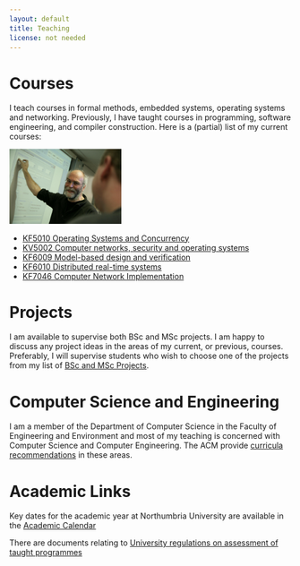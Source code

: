 ```yaml
---
layout: default
title: Teaching
license: not needed
---
```

# Courses

<p>
I teach courses in formal methods, embedded systems, operating systems and
networking.  Previously, I have taught courses in programming, software
engineering, and compiler construction. Here is a (partial) list of my 
current courses:

  <img class="img-responsive" src="assets/images/david_kendall5_1200x800.jpg" 
     alt="Photo of David Kendall"
     width="200"/>
</p>

<ul>
  <li><a href="{{ url }}{{ baseurl }}kf5010">KF5010 Operating Systems and Concurrency</a></li>
  <li><a href="{{ url }}{{ baseurl }}kv5002">KV5002 Computer networks, security and operating systems</a></li>
  <li><a href="{{ url}}{{ baseurl}}kf6009">KF6009 Model-based design and verification</a></li>
  <li><a href="{{ url}}{{ baseurl }}kf6010">KF6010 Distributed real-time systems</a></li>
  <li><a href="{{ url }}{{ baseurl }}kf7046">KF7046 Computer Network Implementation</a></li>
</ul>

# Projects

I am available to supervise both BSc and MSc projects. I
am happy to discuss any project ideas in the areas of my current, or
previous, courses.  Preferably, I will supervise students who wish to
choose one of the projects from my list
of <a href="projects.html">BSc and MSc Projects</a>.


# Computer Science and Engineering

I am a member of the Department of Computer Science in the Faculty of
Engineering and Environment and most of my
teaching is concerned with Computer Science and Computer Engineering. 
The ACM provide [curricula recommendations](https://www.acm.org/education/curricula-recommendations) in these areas.

# Academic Links

Key dates for the academic year at Northumbria University are available in
the 
<a href="https://www.northumbria.ac.uk/about-us/university-services/academic-registry/registry-records-and-returns/academic-calendars/">Academic Calendar</a>

There are documents relating to <a href="https://www.northumbria.ac.uk/about-us/university-services/academic-registry/quality-and-teaching-excellence/assessment/guidance-for-students/">University regulations on assessment of taught programmes</a>
